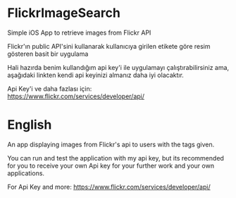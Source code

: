 # FlickrImageSearch
Simple iOS App to retrieve images from Flickr API

Flickr'ın public API'sini kullanarak kullanıcıya girilen etikete göre resim gösteren basit bir uygulama

Hali hazırda benim kullandığım api key'i ile uygulamayı çalıştırabilirsiniz ama, aşağıdaki linkten kendi api keyinizi almanız daha iyi olacaktır. 
 
Api Key'i ve daha fazlası için: 
https://www.flickr.com/services/developer/api/

# English

An app displaying images from Flickr's api to users with the tags given.

You can run and test the application with my api key, but its recommended for you to receive your own Api key for your further work and your own applications.

For Api Key and more:
https://www.flickr.com/services/developer/api/
